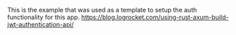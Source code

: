 This is the example that was used as a template to setup the auth functionality for this app. 
https://blog.logrocket.com/using-rust-axum-build-jwt-authentication-api/